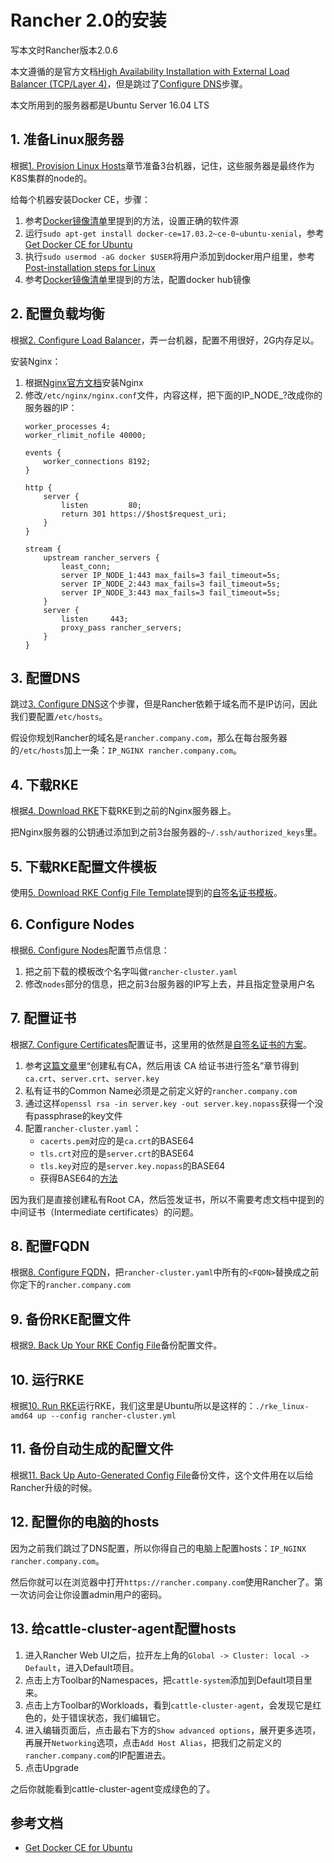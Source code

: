# Rancher 2.0的安装

写本文时Rancher版本2.0.6

本文遵循的是官方文档[High Availability Installation with External Load Balancer (TCP/Layer 4)][ha-server-install]，但是跳过了[Configure DNS][3-configure-dns]步骤。

本文所用到的服务器都是Ubuntu Server 16.04 LTS

## 1. 准备Linux服务器

根据[1. Provision Linux Hosts][1-provision-linux-hosts]章节准备3台机器，记住，这些服务器是最终作为K8S集群的node的。

给每个机器安装Docker CE，步骤：

1. 参考[Docker镜像清单](../docker-mirrors.md)里提到的方法，设置正确的软件源
2. 运行`sudo apt-get install docker-ce=17.03.2~ce-0~ubuntu-xenial`，参考[Get Docker CE for Ubuntu][docker-ce-ubuntu]
3. 执行`sudo usermod -aG docker $USER`将用户添加到docker用户组里，参考[Post-installation steps for Linux][docker-linux-postinstall]
4. 参考[Docker镜像清单](../docker-mirrors.md)里提到的方法，配置docker hub镜像

## 2. 配置负载均衡

根据[2. Configure Load Balancer][2-configure-load-balancer]，弄一台机器，配置不用很好，2G内存足以。

安装Nginx：

1. 根据[Nginx官方文档][nginx-ubuntu]安装Nginx
2. 修改`/etc/nginx/nginx.conf`文件，内容这样，把下面的IP_NODE_?改成你的服务器的IP：
   ```
   worker_processes 4;
   worker_rlimit_nofile 40000;
   
   events {
       worker_connections 8192;
   }
   
   http {
       server {
           listen         80;
           return 301 https://$host$request_uri;
       }
   }
   
   stream {
       upstream rancher_servers {
           least_conn;
           server IP_NODE_1:443 max_fails=3 fail_timeout=5s;
           server IP_NODE_2:443 max_fails=3 fail_timeout=5s;
           server IP_NODE_3:443 max_fails=3 fail_timeout=5s;
       }
       server {
           listen     443;
           proxy_pass rancher_servers;
       }
   }
   ```

## 3. 配置DNS

跳过[3. Configure DNS][3-configure-dns]这个步骤，但是Rancher依赖于域名而不是IP访问，因此我们要配置`/etc/hosts`。

假设你规划Rancher的域名是`rancher.company.com`，那么在每台服务器的`/etc/hosts`加上一条：`IP_NGINX rancher.company.com`。

## 4. 下载RKE

根据[4. Download RKE][4-download-rke]下载RKE到之前的Nginx服务器上。

把Nginx服务器的公钥通过添加到之前3台服务器的`~/.ssh/authorized_keys`里。

## 5. 下载RKE配置文件模板

使用[5. Download RKE Config File Template][5-download-rke-config-file-template]提到的[自签名证书模板][self-signed-cert-template]。

## 6. Configure Nodes

根据[6. Configure Nodes][6-configure-nodes]配置节点信息：

1. 把之前下载的模板改个名字叫做`rancher-cluster.yaml`
2. 修改`nodes`部分的信息，把之前3台服务器的IP写上去，并且指定登录用户名

## 7. 配置证书

根据[7. Configure Certificates][7-configure-certificates]配置证书，这里用的依然是[自签名证书的方案][option-self-signed-cert]。

1. 参考[这篇文章][self-signed-certs-ca]里“创建私有CA，然后用该 CA 给证书进行签名”章节得到`ca.crt`、`server.crt`、`server.key`
2. 私有证书的Common Name必须是之前定义好的`rancher.company.com`
3. 通过这样`openssl rsa -in server.key -out server.key.nopass`获得一个没有passphrase的key文件
4. 配置`rancher-cluster.yaml`：
   * `cacerts.pem`对应的是`ca.crt`的BASE64
   * `tls.crt`对应的是`server.crt`的BASE64
   * `tls.key`对应的是`server.key.nopass`的BASE64
   * 获得BASE64的[方法][base64]

因为我们是直接创建私有Root CA，然后签发证书，所以不需要考虑文档中提到的中间证书（Intermediate certificates）的问题。	
## 8. 配置FQDN

根据[8. Configure FQDN][8-configure-fqdn]，把`rancher-cluster.yaml`中所有的`<FQDN>`替换成之前你定下的`rancher.company.com`

## 9. 备份RKE配置文件

根据[9. Back Up Your RKE Config File][9-back-up-your-rke-config-file]备份配置文件。

## 10. 运行RKE

根据[10. Run RKE][10-run-rke]运行RKE，我们这里是Ubuntu所以是这样的：`./rke_linux-amd64 up --config rancher-cluster.yml`

## 11. 备份自动生成的配置文件

根据[11. Back Up Auto-Generated Config File][11-back-up-auto-generated-config-file]备份文件，这个文件用在以后给Rancher升级的时候。

## 12. 配置你的电脑的hosts

因为之前我们跳过了DNS配置，所以你得自己的电脑上配置hosts：`IP_NGINX rancher.company.com`。

然后你就可以在浏览器中打开`https://rancher.company.com`使用Rancher了。第一次访问会让你设置admin用户的密码。

## 13. 给cattle-cluster-agent配置hosts

1. 进入Rancher Web UI之后，拉开左上角的`Global -> Cluster: local -> Default`，进入Default项目。
1. 点击上方Toolbar的Namespaces，把`cattle-system`添加到Default项目里来。
1. 点击上方Toolbar的Workloads，看到`cattle-cluster-agent`，会发现它是红色的，处于错误状态，我们编辑它。
1. 进入编辑页面后，点击最右下方的`Show advanced options`，展开更多选项，再展开`Networking`选项，点击`Add Host Alias`，把我们之前定义的`rancher.company.com`的IP配置进去。
1. 点击Upgrade

之后你就能看到cattle-cluster-agent变成绿色的了。

## 参考文档

* [Get Docker CE for Ubuntu][docker-ce-ubuntu]

[ha-server-install]: https://rancher.com/docs/rancher/v2.x/en/installation/ha-server-install/
[docker-ce-ubuntu]: https://docs.docker.com/install/linux/docker-ce/ubuntu/
[docker-linux-postinstall]: https://docs.docker.com/install/linux/linux-postinstall/
[nginx-ubuntu]: https://www.nginx.com/resources/wiki/start/topics/tutorials/install/#official-debian-ubuntu-packages
[1-provision-linux-hosts]: https://rancher.com/docs/rancher/v2.x/en/installation/ha-server-install/#1-provision-linux-hosts
[2-configure-load-balancer]: https://rancher.com/docs/rancher/v2.x/en/installation/ha-server-install/#2-configure-load-balancer
[3-configure-dns]: https://rancher.com/docs/rancher/v2.x/en/installation/ha-server-install/#3-configure-dns
[4-download-rke]: https://rancher.com/docs/rancher/v2.x/en/installation/ha-server-install/#4-download-rke
[5-download-rke-config-file-template]: https://rancher.com/docs/rancher/v2.x/en/installation/ha-server-install/#5-download-rke-config-file-template
[6-configure-nodes]: https://rancher.com/docs/rancher/v2.x/en/installation/ha-server-install/#6-configure-nodes
[7-configure-certificates]: https://rancher.com/docs/rancher/v2.x/en/installation/ha-server-install/#7-configure-certificates
[8-configure-fqdn]: https://rancher.com/docs/rancher/v2.x/en/installation/ha-server-install/#8-configure-fqdn
[9-back-up-your-rke-config-file]: https://rancher.com/docs/rancher/v2.x/en/installation/ha-server-install/#9-back-up-your-rke-config-file
[10-run-rke]: https://rancher.com/docs/rancher/v2.x/en/installation/ha-server-install/#10-run-rke
[11-back-up-auto-generated-config-file]: https://rancher.com/docs/rancher/v2.x/en/installation/ha-server-install/#11-back-up-auto-generated-config-file
[option-self-signed-cert]: https://rancher.com/docs/rancher/v2.x/en/installation/ha-server-install/#option-a-bring-your-own-certificate-self-signed
[self-signed-cert-template]: https://raw.githubusercontent.com/rancher/rancher/e9d29b3f3b9673421961c68adf0516807d1317eb/rke-templates/3-node-certificate.yml
[base64]: https://rancher.com/docs/rancher/v2.x/en/installation/ha-server-install/#base64
[self-signed-certs-ca]: https://www.jianshu.com/p/e5f46dcf4664